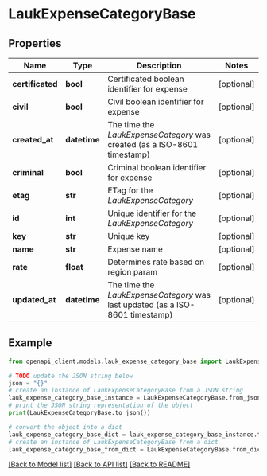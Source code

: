 # LaukExpenseCategoryBase


## Properties

Name | Type | Description | Notes
------------ | ------------- | ------------- | -------------
**certificated** | **bool** | Certificated boolean identifier for expense | [optional] 
**civil** | **bool** | Civil boolean identifier for expense | [optional] 
**created_at** | **datetime** | The time the *LaukExpenseCategory* was created (as a ISO-8601 timestamp) | [optional] 
**criminal** | **bool** | Criminal boolean identifier for expense | [optional] 
**etag** | **str** | ETag for the *LaukExpenseCategory* | [optional] 
**id** | **int** | Unique identifier for the *LaukExpenseCategory* | [optional] 
**key** | **str** | Unique key | [optional] 
**name** | **str** | Expense name | [optional] 
**rate** | **float** | Determines rate based on region param | [optional] 
**updated_at** | **datetime** | The time the *LaukExpenseCategory* was last updated (as a ISO-8601 timestamp) | [optional] 

## Example

```python
from openapi_client.models.lauk_expense_category_base import LaukExpenseCategoryBase

# TODO update the JSON string below
json = "{}"
# create an instance of LaukExpenseCategoryBase from a JSON string
lauk_expense_category_base_instance = LaukExpenseCategoryBase.from_json(json)
# print the JSON string representation of the object
print(LaukExpenseCategoryBase.to_json())

# convert the object into a dict
lauk_expense_category_base_dict = lauk_expense_category_base_instance.to_dict()
# create an instance of LaukExpenseCategoryBase from a dict
lauk_expense_category_base_from_dict = LaukExpenseCategoryBase.from_dict(lauk_expense_category_base_dict)
```
[[Back to Model list]](../README.md#documentation-for-models) [[Back to API list]](../README.md#documentation-for-api-endpoints) [[Back to README]](../README.md)


